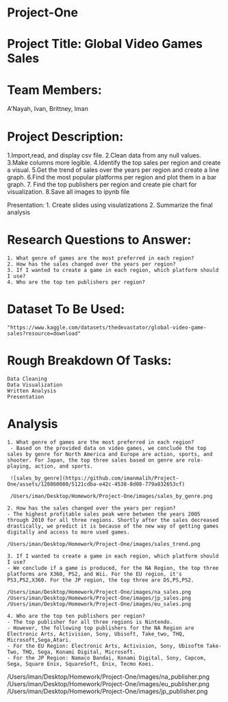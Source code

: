 # Project-One

# Project Title: Global Video Games Sales 

# Team Members: 
A'Nayah, Ivan, Brittney, Iman

# Project Description: 

1.Import,read, and display csv file.
2.Clean data from any null values.
3.Make columns more legible.
4.Identify the top sales per region and create a visual.
5.Get the trend of sales over the years per region and create a line graph.
6.Find the most popular platforms per region and plot them in a bar graph.
7. Find the top publishers per region and create pie chart for visualization.
8.Save all images to ipynb file

Presentation:
    1. Create slides using visulatizations
    2. Summarize the final analysis
    
# Research Questions to Answer:
    1. What genre of games are the most preferred in each region?
    2. How has the sales changed over the years per region?
    3. If I wanted to create a game in each region, which platform should I use? 
    4. Who are the top ten publishers per region?

# Dataset To Be Used:

    "https://www.kaggle.com/datasets/thedevastator/global-video-game-sales?resource=download"

# Rough Breakdown Of Tasks:
    Data Cleaning
    Data Visualization 
    Written Analysis
    Presentation

# Analysis
    1. What genre of games are the most preferred in each region?
     - Based on the provided data on video games, we conclude the top sales by genre for North America and Europe are action, sports, and shooter. For Japan, the top three sales based on genre are role-playing, action, and sports.
     
     ![sales_by_genre](https://github.com/imanmalih/Project-One/assets/128860080/5121cdba-e42c-4538-8d08-779a832653cf)
     
     /Users/iman/Desktop/Homework/Project-One/images/sales_by_genre.png
    
    2. How has the sales changed over the years per region?
    - The highest profitable sales peak were between the years 2005 through 2010 for all three regions. Shortly after the sales decreased drastically, we predict it is because of the new way of getting games digitally and access to more used games.
    
    /Users/iman/Desktop/Homework/Project-One/images/sales_trend.png
    
    3. If I wanted to create a game in each region, which platform should I use? 
    - We conclude if a game is produced, for the NA Region, the top three platforms are X360, PS2, and Wii. For the EU region, it's PS3,PS2,X360. For the JP region, the top three are DS,PS,PS2.
    
    /Users/iman/Desktop/Homework/Project-One/images/na_sales.png
    /Users/iman/Desktop/Homework/Project-One/images/jp_sales.png
    /Users/iman/Desktop/Homework/Project-One/images/eu_sales.png
    
    4. Who are the top ten publishers per region?
    - The top publisher for all three regions is Nintendo. 
    - However, the following top publishers for the NA Region are Electronic Arts, Activision, Sony, Ubisoft, Take_two, THQ, Microsoft,Sega,Atari.
    - For the EU Region: Electronic Arts, Activision, Sony, Ubisoftm Take-Two, THQ, Sega, Konami Digital, Microsoft.
    - For the JP Region: Namaco Bandai, Konami Digital, Sony, Capcom, Sega, Square Enix, SquareSoft, Enix, Tecmo Koei. 
    
/Users/iman/Desktop/Homework/Project-One/images/na_publisher.png
/Users/iman/Desktop/Homework/Project-One/images/eu_publisher.png
/Users/iman/Desktop/Homework/Project-One/images/jp_publisher.png

